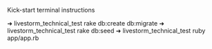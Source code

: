 Kick-start terminal instructions

➜  livestorm_technical_test rake db:create db:migrate
➜  livestorm_technical_test rake db:seed
➜  livestorm_technical_test ruby app/app.rb


